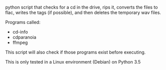 python script that checks for a cd in the drive, rips it, converts the files to flac, writes the tags (if possible), and then deletes the temporary wav files.

Programs called:
*	cd-info
*	cdparanoia
*	ffmpeg

This script will also check if those programs exist before executing. 

This is only tested in a Linux environment (Debian) on Python 3.5
